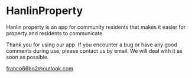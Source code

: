 # HanlinProperty
Hanlin property is an app for community residents that makes it easier for property and residents to communicate.

Thank you for using our app. If you encounter a bug or have any good comments during use, please contact us by email. We will deal with it as soon as possible.

franco66bo2@outlook.com
